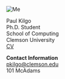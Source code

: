 ![Me](/~pkilgo/images/me.jpg)

Paul Kilgo  
Ph.D. Student  
School of Computing  
Clemson University  
[CV](/~pkilgo/docs/cv.pdf)

**Contact Information**  
[pkilgo@clemson.edu](mailto:pkilgo@clemson.edu)  
101 McAdams  
